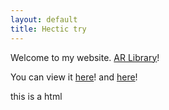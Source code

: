 ```yaml
---
layout: default
title: Hectic try
---
```


Welcome to my website.
[AR Library](ModelLib.html)!

You can view it [here](Website.html)!
and [here](MariusBusinessCard.html)!

<p> this is a html</p>


